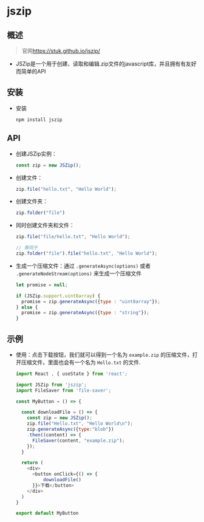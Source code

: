 # jszip

## 概述

>官网<https://stuk.github.io/jszip/>

+ JSZip是一个用于创建、读取和编辑.zip文件的javascript库，并且拥有有友好而简单的API

## 安装

+ 安装

  ```shell
  npm install jszip
  ```

## API

+ 创建JSZip实例：

  ```js
  const zip = new JSZip();
  ```

+ 创建文件：

  ```js
  zip.file("hello.txt", "Hello World");
  ```

+ 创建文件夹：

  ```js
  zip.folder("file")
  ```

+ 同时创建文件夹和文件：

  ```js
  zip.file("file/hello.txt", "Hello World");

  // 等同于
  zip.folder("file").file("hello.txt", "Hello World");
  ```

+ 生成一个压缩文件：通过 `.generateAsync(options)` 或者 `.generateNodeStream(options)` 来生成一个压缩文件

  ```js
  let promise = null;

  if (JSZip.support.uint8array) {
    promise = zip.generateAsync({type : "uint8array"});
  } else {
    promise = zip.generateAsync({type : "string"});
  }
  ```

## 示例

+ 使用：点击下载按钮，我们就可以得到一个名为 `example.zip` 的压缩文件，打开压缩文件，里面也会有一个名为 `Hello.txt` 的文件.

  ```js
  import React , { useState } from 'react';

  import JSZip from 'jszip';
  import FileSaver from 'file-saver';

  const MyButton = () => {

    const downloadFile = () => {
      const zip = new JSZip();
      zip.file("Hello.txt", "Hello World\n");
      zip.generateAsync({type:"blob"})
      .then((content) => {
        FileSaver(content, "example.zip");
      });
    }

    return (
      <div>
        <button onClick={() => {
            downloadFile()
        }}>下载</button>
      </div>
    )
  }

  export default MyButton
  ```
